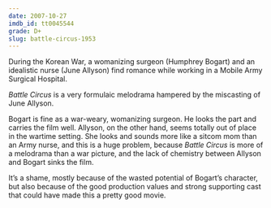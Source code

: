 ```yaml
---
date: 2007-10-27
imdb_id: tt0045544
grade: D+
slug: battle-circus-1953
---
```


During the Korean War, a womanizing surgeon (Humphrey Bogart) and an idealistic nurse (June Allyson) find romance while working in a Mobile Army Surgical Hospital.

_Battle Circus_ is a very formulaic melodrama hampered by the miscasting of June Allyson.

Bogart is fine as a war-weary, womanizing surgeon. He looks the part and carries the film well. Allyson, on the other hand, seems totally out of place in the wartime setting. She looks and sounds more like a sitcom mom than an Army nurse, and this is a huge problem, because _Battle Circus_ is more of a melodrama than a war picture, and the lack of chemistry between Allyson and Bogart sinks the film.

It’s a shame, mostly because of the wasted potential of Bogart’s character, but also because of the good production values and strong supporting cast that could have made this a pretty good movie.
